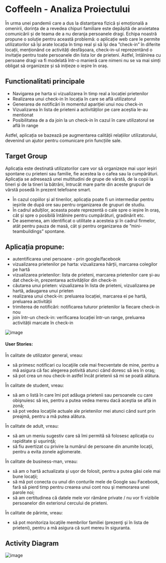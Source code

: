 # CoffeeIn - Analiza Proiectului



În urma unei pandemii care a dus la distanțarea fizică și emoțională a omenirii, dorința de a revedea chipuri familiare este depășită de anxietatea comunicării și de teama de a nu deranja persoanele dragi. Echipa noastră propune o soluție pentru această problemă: o aplicație web care le permite utilizatorilor să își arate locația în timp real și să își dea ”check-in” în diferite locații, menționând ce activități desfășoara, check-in-ul reprezentând o invitație pentru toate persoanele din lista lor de prieteni. Astfel, întâlnirea cu persoane dragi va fi modelată într-o manieră care nimeni nu se va mai simți obligat să organizeze și să inițieze o ieșire în oraș.

## Functionalitati principale

* Navigarea pe harta si vizualizarea în timp real a locației prietenilor
* Realizarea unui check-in în locația în care se află utilizatorul
* Generarea de notificări în momentul apariției unui nou check-in
* Vizualizarea în lista de prieteni a activităților pe care aceștia le-au mentionat
* Posibilitatea de a da join la un check-in în cazul în care utilizatorul se află în range
	
Astfel, aplicația se bazează pe augmentarea calității relațiilor utilizatorului, devenind un ajutor pentru comunicare prin funcțiile sale.

## Target Group

Aplicația este destinată utilizatorilor care vor să organizeze mai ușor ieșiri spontane cu prieteni sau familie, fie acestea la o cafea sau la cumpărături. Aplicația se adresează unei multitudini de grupe de vârstă, de la copii la tineri și de la tineri la bătrâni, întrucât mare parte din aceste grupuri de vârstă posedă în prezent telefoane smart.

* În cazul copiilor și al tinerilor, aplicația poate fi un intermediar pentru ieșirile de după ore sau pentru organizarea de grupuri de studiu.
* În cadrul adulților, aceasta poate reprezentă o cale spre o ieșire în oraș, cât și spre o posibilă întâlnire pentru cumpărături, gradinărit etc.
* De asemenea, am identificat o utilitate a acesteia și în cadrul firmelor, atât pentru pauza de masă, cât și pentru organizarea de ”mini-teambuildings” spontane.

## Aplicația propune:
* autentificarea unei persoane - prin google/facebook
* vizualizarea prietenilor pe harta: vizualizarea hărții, marcarea colegilor pe hartă
* vizualizarea prietenilor: lista de prieteni, marcarea prietenilor care și-au dat check-in, prezentarea activităților din check-in
* căutarea unui prieten: vizualizarea în lista de prieteni, vizualizarea pe hartă, adaugarea unui prieten
* realizarea unui check-in: preluarea locației, marcarea ei pe hartă, preluarea activității
* trimiterea de notificări: notificarea tuturor prietenilor la fiecare check-in nou
* join într-un check-in: verificarea locației într-un range, preluarea activității marcate în check-in

![image](https://user-images.githubusercontent.com/72194114/202900766-f922bf91-2c63-4411-adfd-36429f1cae64.png)


#### User Stories:

În calitate de utilizator general, vreau:
- să primesc notificari cu locaţiile cele mai frecventate de mine, pentru a mă asigura că fac alegerea potivită atunci când doresc să ies în oraş;
- să pot crea un nou check-in astfel încât prietenii să mi se poată alătura.

În calitate de student, vreau:
- să am o listă în care îmi pot adăuga prietenii sau persoanele cu care obişnuiesc să ies, pentru a putea vedea mereu dacă aceştia se află in zonă;
- să pot vedea locaţiile actuale ale prietenilor mei atunci când sunt prin preajmă, pentru a mă putea alătura.

În calitate de adult, vreau:
- să am un meniu sugestiv care să îmi permită să folosesc aplicaţia cu rapiditate şi uşurinţă;
- să fiu avertizat cu privire la numărul de persoane din anumite locaţii, pentru a evita zonele aglomerate.

În calitate de business-man, vreau:
- să am o hartă actualizata şi uşor de folosit, pentru a putea găsi cele mai bune locaţii;
- să mă pot conecta cu unul din conturile mele de Google sau Facebook, fară să pierd timp pentru crearea unui cont nou şi memorarea unei parole noi;
- să am certitudinea că datele mele vor rămâne private / nu vor fi vizibile persoanelor din exteriorul cercului de prieteni.

În calitate de părinte, vreau:
- să pot monitoriza locaţiile membrilor familiei (prezenţi şi în lista de prieteni), pentru a mă asigura că sunt mereu în siguranta.





## Activity Diagram

![image](https://user-images.githubusercontent.com/72194114/202900892-9f11f80d-d471-40a9-a2dd-e194bb54fa9f.png)

